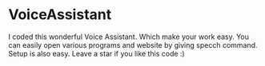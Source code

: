 # VoiceAssistant
I coded this wonderful Voice Assistant. Which make your work easy. You can easily open various programs and website by giving specch command. Setup is also easy. Leave a star if you like this code :)
